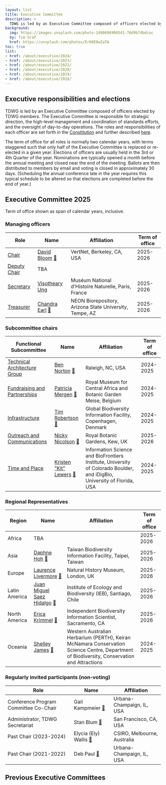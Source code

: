 ```yaml
---
layout: list
title: Executive Committee
description: >
  TDWG is led by an Executive Committee composed of officers elected by TDWG members. The Executive Committee is responsible for strategic direction, the high-level management and coordination of standards efforts, and the oversight of day-to-day operations. This page shows the currently elected members of the Executive Committee, see the bottom of the page for previous compositions.
background:
  img: https://images.unsplash.com/photo-1490698900541-76d9b74bdcac
  by: Tim Graf
  href: https://unsplash.com/photos/ErO0E8wZaTA
toc: true
list:
- href: /about/executive/2024/
- href: /about/executive/2023/
- href: /about/executive/2022/
- href: /about/executive/2020/
- href: /about/executive/2019/
- href: /about/executive/2018/
---
```


## Executive responsibilities and elections

TDWG is led by an Executive Committee composed of officers elected by TDWG members. The Executive Committee is responsible for strategic direction, the high-level management and coordination of standards efforts, and the oversight of day-to-day operations. The roles and responsibilities of each officer are set forth in the [Constitution](/about/constitution/) and further described [here](/about/executive/responsibilities/).

The term of office for all roles is normally two calendar years, with terms staggered such that only half of the Executive Committee is replaced or re-elected in a given year. Elections of officers are usually held in the 3rd or 4th Quarter of the year. Nominations are typically opened a month before the annual meeting and closed near the end of the meeting. Ballots are then distributed to members by email and voting is closed in approximately 30 days. (Scheduling the annual conference late in the year requires this typical schedule to be altered so that elections are completed before the end of year.) 

## Executive Committee 2025

Term of office shown as span of calendar years, inclusive.

### Managing officers

Role | Name | Affiliation | Term of office
--- | --- | --- | ---
[Chair](/about/constitution/#62-executive-committee-chair-and-deputy-chair) | [David Bloom](./backgrounds/#chair)  [&#128231;](mailto:dbloom@vertnet.org) | VertNet, Berkeley, CA, USA | 2025-2026
[Deputy Chair](/about/constitution/#62-executive-committee-chair-and-deputy-chair) | TBA | 
[Secretary](/about/constitution/#63-secretary) | [Visotheary Ung](./backgrounds/#secretary)  [](mailto:secretary@tdwg.org) | Muséum National d'Histoire Naturelle, Paris, France | 2025-2026
[Treasurer](/about/constitution/#64-treasurer) | [Chandra Earl](./backgrounds/#treasurer)  [&#128231;](mailto:chandra.earl@asu.edu) | NEON Biorepository, Arizona State University, Tempe, AZ | 2025-2026

### Subcommittee chairs

Functional Subcommittee | Name | Affiliation | Term of office
--- | --- | --- | ---
[Technical Architecture Group](/about/committees/tag/) | [Ben Norton](/about/executive/backgrounds/#tag)  [&#128231;](mailto:michaelnorton.ben@gmail.com) | Raleigh, NC, USA | 2024-2025
[Fundraising and Partnerships](/about/committees/fundraising/) | [Patricia Mergen](./backgrounds/#fundraising-and-partnerships)  [&#128231;](mailto:mergen.patricia@gmail.com) | Royal Museum for Central Africa and Botanic Garden Meise, Belgium | 2024-2025
[Infrastructure](/about/committees/infrastructure/) | [Tim Robertson](./backgrounds/#infrastructure) [&#128231;](mailto:trobertson@gbif.org) | Global Biodiversity Information Facility, Copenhagen, Denmark | 2024-2025
[Outreach and Communications](/about/committees/outreach/) | [Nicky Nicolson](./backgrounds/#outreach-and-communications) [&#128231;](mailto:n.nicolson@kew.org) | Royal Botanic Gardens, Kew, UK | 2025-2026
[Time and Place](/about/committees/tardis/) | [Kristen "Kit" Lewers](./backgrounds/#time-and-place) [&#128231;](mailto:tardis@tdwg.org) | Information Science and BioFrontiers Institute, University of Colorado Boulder, and iDigBio, University of Florida, USA | 2024-2025

### Regional Representatives

Region | Name | Affiliation | Term of office
--- | --- | --- | ---
Africa | TBA |  | 2025-2026
Asia | [Daphne Hoh](./backgrounds/#asia-representative) [&#128231;](mailto:daphnehohzhiwei@gmail.com) | Taiwan Biodiversity Information Facility, Taipei, Taiwan | 2025-2026
Europe | [Laurence Livermore](./backgrounds/#europe-representative) [&#128231;](mailto:laurence.livermore@nhm.ac.uk) | Natural History Museum, London, UK | 2025-2026
Latin America | [Juan Miguel Saez Hidalgo](https://www.tdwg.org/about/executive/backgrounds/#latin-america-representative)  [&#128231;](mailto:jmsaez@ieb-chile.cl) | Institute of Ecology and Biodiversity (IEB), Santiago, Chile | 2025-2026
North America | [Erica Krimmel](./backgrounds/#north-america-representative) [&#128231;](mailto:ekrimmel@gmail.com) | Independent Biodiversity Information Scientist, Sacramento, CA | 2025-2026
Oceania | [Shelley James](./backgrounds/#oceania-representative) [&#128231;](mailto:shelley.james@dbca.wa.gov.au) | Western Australian Herbarium (PERTH), Keiran McNamara Conservation Science Centre, Department of Biodiversity, Conservation and Attractions | 2024-2025

### Regularly invited participants (non-voting)

Role | Name | Affiliation
--- | --- | ---
Conference Program Committee Co-Chair | Gail Kampmeier [&#128231;](mailto:gkamp@illinois.edu) | Urbana-Champaign, IL, USA
Administrator, TDWG Secretariat | Stan Blum [&#128231;](mailto:secretariat@tdwg.org) | San Francisco, CA, USA
Past Chair (2023-2024) | Elycia (Ely) Wallis [&#128231;](mailto:ely.wallis@csiro.au) | CSIRO, Melbourne, Australia 
Past Chair (2021-2022) | Deb Paul [&#128231;](mailto:dlpaul@illinois.edu) | Urbana-Champaign, IL, USA 


## Previous Executive Committees

<!-- list will be inserted below content -->
